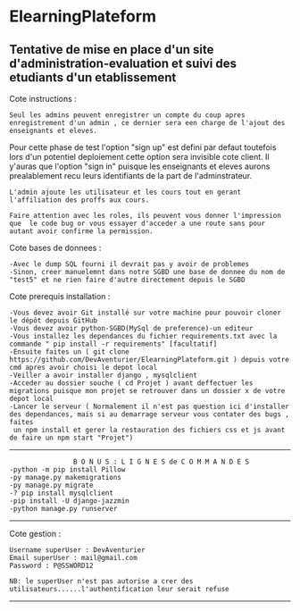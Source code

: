 # ElearningPlateform
Tentative de mise en place d'un site d'administration-evaluation et suivi des etudiants d'un etablissement
-------------------------------------------------------------------------------------------------------------------------------------------------------
Cote instructions :

	Seul les admins peuvent enregistrer un compte du coup apres enregistrement d'un admin , ce dernier sera een charge de l'ajout des enseignants et eleves.
  Pour cette phase de test l'option "sign up" est defini par defaut toutefois lors d'un potentiel deploiement cette option sera invisible cote client.
  Il y'auras que l'option "sign in" puisque les enseignants et eleves aurons prealablement recu leurs identifiants de la part de l'adminstrateur.

	L'admin ajoute les utilisateur et les cours tout en gerant l'affiliation des proffs aux cours.

	Faire attention avec les roles, ils peuvent vous donner l'impression que  le code bug or vous essayer d'acceder a une route sans pour autant avoir confirme la permission.


Cote bases de donnees : 

	-Avec le dump SQL fourni il devrait pas y avoir de problemes
	-Sinon, creer manuelemnt dans notre SGBD une base de donnee du nom de "test5" et ne rien faire d'autre directement depuis le SGBD

Cote prerequis installation :

	-Vous devez avoir Git installé sur votre machine pour pouvoir cloner le dépôt depuis GitHub
	-Vous devez avoir python-SGBD(MySql de preference)-un editeur
	-Vous installez les dependances du fichier requirements.txt avec la commande " pip install -r requirements" [facultatif]
	-Ensuite faites un ( git clone https://github.com/DevAventurier/ElearningPlateform.git ) depuis votre cmd apres avoir choisi le depot local
	-Veiller a avoir installer django , mysqlclient
	-Acceder au dossier souche ( cd Projet ) avant deffectuer les migrations puisque mon projet se retrouver dans un dossier x de votre depot local
	-Lancer le serveur ( Normalement il n'est pas question ici d'installer des dependances, mais si au demarrage serveur vous contater des bugs , faites 
     un npm install et gerer la restauration des fichiers css et js avant de faire un npm start "Projet")

-------------------------------------------------------------------------------------------------------------------------------------

					B O N U S : L I G N E S de C O M M A N D E S
	-python -m pip install Pillow
	-py manage.py makemigrations
	-py manage.py migrate
	-? pip install mysqlclient
	-pip install -U django-jazzmin
	-python manage.py runserver

--------------------------------------------------------------------------------------------------------------------------------------

Cote gestion :

	Username superUser : DevAventurier
	Email superUser : mail@gmail.com
	Password : P@SSWORD12

	NB: le superUser n'est pas autorise a crer des utilisateurs......l'authentification leur serait refuse

--------------------------------------------------------------------------------------------------------------------------------------



